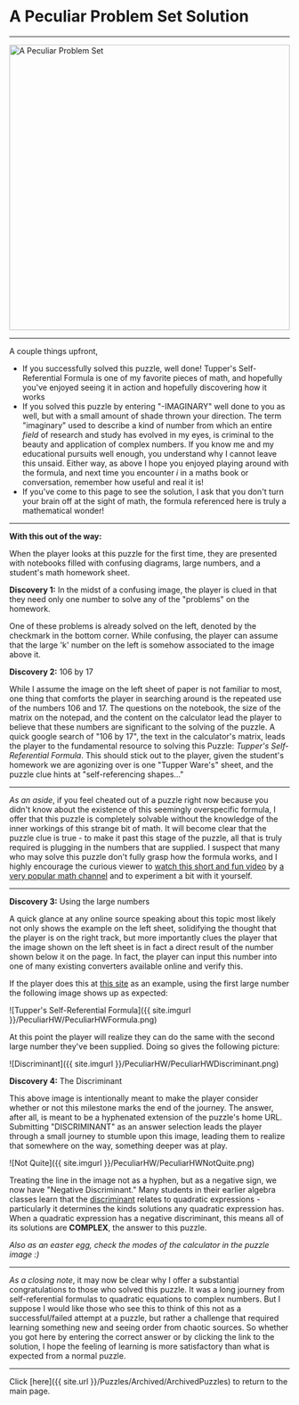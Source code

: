 # A Peculiar Problem Set Solution

-----

<img src="{{ site.imgurl }}/PeculiarHW/PeculiarHW.jpg" alt="A Peculiar Problem Set" style="width:100%;height:512px;object-fit:contain;">

-----

A couple things upfront,

- If you successfully solved this puzzle, well done! Tupper's Self-Referential Formula is one of my favorite pieces of math, and hopefully you've enjoyed seeing it in action and hopefully discovering how it works
- If you solved this puzzle by entering "-IMAGINARY" well done to you as well, but with a small amount of shade thrown your direction. The term "imaginary" used to describe a kind of number from which an entire *field* of research and study has evolved in my eyes, is criminal to the beauty and application of complex numbers. If you know me and my educational pursuits well enough, you understand why I cannot leave this unsaid. Either way, as above I hope you enjoyed playing around with the formula, and next time you encounter *i* in a maths book or conversation, remember how useful and real it is!
- If you've come to this page to see the solution, I ask that you don't turn your brain off at the sight of math, the formula referenced here is truly a mathematical wonder!

-----


**With this out of the way:**

When the player looks at this puzzle for the first time, they are presented with notebooks filled with confusing diagrams, large numbers, and a student's math homework sheet.

**Discovery 1:** In the midst of a confusing image, the player is clued in that they need only one number to solve any of the "problems" on the homework.

One of these problems is already solved on the left, denoted by the checkmark in the bottom corner. While confusing, the player can assume that the large 'k' number on the left is somehow associated to the image above it.

**Discovery 2:** 106 by 17

While I assume the image on the left sheet of paper is not familiar to most, one thing that comforts the player in searching around is the repeated use of the numbers 106 and 17. The questions on the notebook, the size of the matrix on the notepad, and the content on the calculator lead the player to believe that these numbers are significant to the solving of the puzzle. A quick google search of "106 by 17", the text in the calculator's matrix, leads the player to the fundamental resource to solving this Puzzle: *Tupper's Self-Referential Formula*. This should stick out to the player, given the student's homework we are agonizing over is one "Tupper Ware's" sheet, and the puzzle clue hints at "self-referencing shapes..."

-----

*As an aside*, if you feel cheated out of a puzzle right now because you didn't know about the existence of this seemingly overspecific formula, I offer that this puzzle is completely solvable without the knowledge of the inner workings of this strange bit of math. It will become clear that the puzzle clue is true - to make it past this stage of the puzzle, all that is truly required is plugging in the numbers that are supplied. I suspect that many who may solve this puzzle don't fully grasp how the formula works, and I highly encourage the curious viewer to [watch this short and fun video](https://www.youtube.com/watch?v=_s5RFgd59ao) by [a very popular math channel](https://www.youtube.com/c/numberphile) and to experiment a bit with it yourself.

-----

**Discovery 3:** Using the large numbers

A quick glance at any online source speaking about this topic most likely not only shows the example on the left sheet, solidifying the thought that the player is on the right track, but more importantly clues the player that the image shown on the left sheet is in fact a direct result of the number shown below it on the page. In fact, the player can input this number into one of many existing converters available online and verify this.

If the player does this at [this site](https://keelyhill.github.io/tuppers-formula/) as an example, using the first large number the following image shows up as expected:

![Tupper's Self-Referential Formula]({{ site.imgurl }}/PeculiarHW/PeculiarHWFormula.png)

At this point the player will realize they can do the same with the second large number they've been supplied. Doing so gives the following picture:

![Discriminant]({{ site.imgurl }}/PeculiarHW/PeculiarHWDiscriminant.png)

**Discovery 4:** The Discriminant

This above image is intentionally meant to make the player consider whether or not this milestone marks the end of the journey. The answer, after all, is meant to be a hyphenated extension of the puzzle's home URL. Submitting "DISCRIMINANT" as an answer selection leads the player through a small journey to stumble upon this image, leading them to realize that somewhere on the way, something deeper was at play.

![Not Quite]({{ site.imgurl }}/PeculiarHW/PeculiarHWNotQuite.png)

Treating the line in the image not as a hyphen, but as a negative sign, we now have "Negative Discriminant." Many students in their earlier algebra classes learn that the [discriminant](https://www.khanacademy.org/math/algebra/x2f8bb11595b61c86:quadratic-functions-equations/x2f8bb11595b61c86:quadratic-formula-a1/a/discriminant-review) relates to quadratic expressions - particularly it determines the kinds solutions any quadratic expression has.  When a quadratic expression has a negative discriminant, this means all of its solutions are **COMPLEX**, the answer to this puzzle.

*Also as an easter egg, check the modes of the calculator in the puzzle image :)*

-----

*As a closing note*, it may now be clear why I offer a substantial congratulations to those who solved this puzzle. It was a long journey from self-referential formulas to quadratic equations to complex numbers. But I suppose I would like those who see this to think of this not as a successful/failed attempt at a puzzle, but rather a challenge that required learning something new and seeing order from chaotic sources. So whether you got here by entering the correct answer or by clicking the link to the solution, I hope the feeling of learning is more satisfactory than what is expected from a normal puzzle.

-----

Click [here]({{ site.url }}/Puzzles/Archived/ArchivedPuzzles) to return to the main page.
